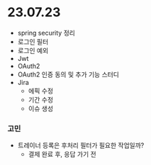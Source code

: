 # 23.07.23
- spring security 정리
- 로그인 필터
- 로그인 예외
- Jwt
- OAuth2
- OAuth2 인증 동의 및 추가 기능 스터디
- Jira
  - 에픽 수정
  - 기간 수정
  - 이슈 생성

### 고민
- 트레이너 등록은 후처리 필터가 필요한 작업일까?
  - 결제 완료 후, 응답 가기 전